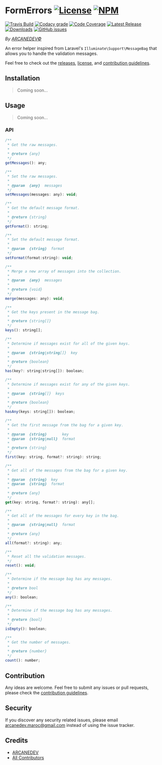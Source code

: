 # FormErrors [![License][badge_license]][link_license] [![NPM][badge_npm]][link_npm]

[![Travis Build][badge_build]][link_build]
[![Codacy grade][badge_grade]][link_grade]
[![Code Coverage][badge_coverage]][link_coverage]
[![Latest Release][badge_release]][link_npm]
[![Downloads][badge_downloads]][link_npm]
[![GitHub issues][badge_issues]][link_issues]

*By [ARCANEDEV&copy;](http://www.arcanedev.net/)*

An error helper inspired from Laravel's `Illuminate\Support\MessageBag` that allows you to handle the validation messages.

Feel free to check out the [releases][link_releases], [license][link_license], and [contribution guidelines][link_contributing].

## Installation

> Coming soon...

## Usage

> Coming soon...

### API

```js
/**
 * Get the raw messages.
 *
 * @return {any}
 */
getMessages(): any;
```

```js
/**
 * Set the raw messages.
 *
 * @param  {any}  messages
 */
setMessages(messages: any): void;
```

```js
/**
 * Get the default message format.
 *
 * @return {string}
 */
getFormat(): string;
```

```js
/**
 * Set the default message format.
 *
 * @param  {string}  format
 */
setFormat(format:string): void;
```

```js
/**
 * Merge a new array of messages into the collection.
 *
 * @param  {any}  messages
 *
 * @return {void}
 */
merge(messages: any): void;
```

```js
/**
 * Get the keys present in the message bag.
 *
 * @return {string[]}
 */
keys(): string[];
```

```js
/**
 * Determine if messages exist for all of the given keys.
 *
 * @param  {string|string[]}  key
 *
 * @return {boolean}
 */
has(key?: string|string[]): boolean;
```

```js
/**
 * Determine if messages exist for any of the given keys.
 *
 * @param  {string[]}  keys
 *
 * @return {boolean}
 */
hasAny(keys: string[]): boolean;
```

```js
/**
 * Get the first message from the bag for a given key.
 *
 * @param  {string}       key
 * @param  {string|null}  format
 *
 * @return {string}
 */
first(key: string, format?: string): string;
```

```js
/**
 * Get all of the messages from the bag for a given key.
 *
 * @param  {string}  key
 * @param  {string}  format
 *
 * @return {any}
 */
get(key: string, format?: string): any[];
```

```js
/**
 * Get all of the messages for every key in the bag.
 *
 * @param  {string|null}  format
 *
 * @return {any}
 */
all(format?: string): any;
```

```js
/**
 * Reset all the validation messages.
 */
reset(): void;
```

```js
/**
 * Determine if the message bag has any messages.
 *
 * @return bool
 */
any(): boolean;
```

```js
/**
 * Determine if the message bag has any messages.
 *
 * @return {bool}
 */
isEmpty(): boolean;
```

```js
/**
 * Get the number of messages.
 *
 * @return {number}
 */
count(): number;
```

## Contribution

Any ideas are welcome. Feel free to submit any issues or pull requests, please check the [contribution guidelines][link_contributing].

## Security

If you discover any security related issues, please email arcanedev.maroc@gmail.com instead of using the issue tracker.

## Credits

- [ARCANEDEV][link_author]
- [All Contributors][link_contributors]

[link_license]:      https://github.com/ARCANESCRIPTS/FormErrors/blob/master/LICENSE.md
[link_build]:        https://travis-ci.org/ARCANESCRIPTS/FormErrors
[link_grade]:        https://www.codacy.com/app/ARCANESCRIPTS/FormErrors
[link_coverage]:     https://www.codacy.com/app/ARCANESCRIPTS/FormErrors
[link_npm]:          https://www.npmjs.com/package/laravel-form-errors
[link_issues]:       https://github.com/ARCANESCRIPTS/FormErrors/issues
[link_author]:       https://github.com/arcanedev-maroc
[link_contributors]: https://github.com/ARCANESCRIPTS/FormErrors/graphs/contributors
[link_releases]:     https://github.com/ARCANESCRIPTS/FormErrors/releases
[link_contributing]: https://github.com/ARCANESCRIPTS/FormErrors/blob/master/CONTRIBUTING.md

[badge_license]:   https://img.shields.io/npm/l/laravel-form-errors.svg?style=flat-square
[badge_build]:     https://img.shields.io/travis/ARCANESCRIPTS/FormErrors/master.svg?style=flat-square
[badge_grade]:     https://img.shields.io/codacy/grade/1f8cfab7d8d149e3b3d4f278e34d8e7d.svg?style=flat-square
[badge_coverage]:  https://img.shields.io/codacy/coverage/1f8cfab7d8d149e3b3d4f278e34d8e7d/master.svg?style=flat-square
[badge_npm]:       https://img.shields.io/badge/npm-%E2%9C%93-brightgreen.svg?style=flat-square
[badge_release]:   https://img.shields.io/npm/v/laravel-form-errors.svg?style=flat-square
[badge_downloads]: https://img.shields.io/npm/dt/laravel-form-errors.svg?style=flat-square
[badge_issues]:    https://img.shields.io/github/issues/ARCANESCRIPTS/FormErrors.svg?style=flat-square

